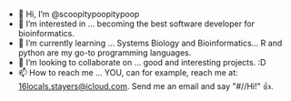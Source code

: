 - 👋 Hi, I’m @scoopitypoopitypoop
- 👀 I’m interested in ... becoming the best software developer for bioinformatics.
- 🌱 I’m currently learning ... Systems Biology and Bioinformatics... R and python are my go-to programming languages. 
- 💞️ I’m looking to collaborate on ... good and interesting projects. :D
- 📫 How to reach me ... YOU, can for example, reach me at: 16locals.stayers@icloud.com. Send me an email and say "#//Hi!" 👍.

<!---
scoopitypoopitypoop/scoopitypoopitypoop is a ✨ special ✨ repository because its `README.md` (this file) appears on your GitHub profile.
You can click the Preview link to take a look at your changes.
--->
